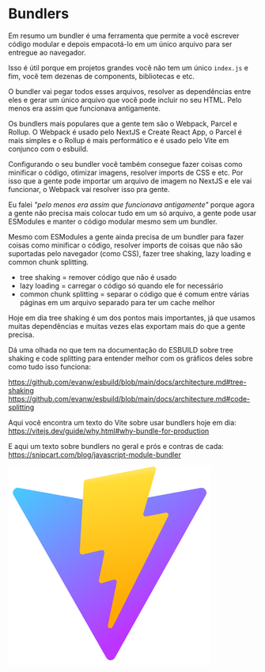 # Bundlers

Em resumo um bundler é uma ferramenta que permite a você escrever código modular e depois empacotá-lo em um único arquivo para ser entregue ao navegador.

Isso é útil porque em projetos grandes você não tem um único `index.js` e fim, você tem dezenas de components, bibliotecas e etc.

O bundler vai pegar todos esses arquivos, resolver as dependências entre eles e gerar um único arquivo que você pode incluir no seu HTML. Pelo menos era assim que funcionava antigamente.

Os bundlers mais populares que a gente tem são o Webpack, Parcel e Rollup. O Webpack é usado pelo NextJS e Create React App, o Parcel é mais simples e o Rollup é mais performático e é usado pelo Vite em conjunco com o esbuild.

Configurando o seu bundler você também consegue fazer coisas como minificar o código, otimizar imagens, resolver imports de CSS e etc. Por isso que a gente pode importar um arquivo de imagem no NextJS e ele vai funcionar, o Webpack vai resolver isso pra gente.

Eu falei _"pelo menos era assim que funcionava antigamente"_ porque agora a gente não precisa mais colocar tudo em um só arquivo, a gente pode usar ESModules e manter o código modular mesmo sem um bundler.

Mesmo com ESModules a gente ainda precisa de um bundler para fazer coisas como minificar o código, resolver imports de coisas que não são suportadas pelo navegador (como CSS), fazer tree shaking, lazy loading e common chunk splitting.

- tree shaking = remover código que não é usado
- lazy loading = carregar o código só quando ele for necessário
- common chunk splitting = separar o código que é comum entre várias páginas em um arquivo separado para ter um cache melhor

Hoje em dia tree shaking é um dos pontos mais importantes, já que usamos muitas dependências e muitas vezes elas exportam mais do que a gente precisa.

Dá uma olhada no que tem na documentação do ESBUILD sobre tree shaking e code splitting para entender melhor com os gráficos deles sobre como tudo isso funciona:

https://github.com/evanw/esbuild/blob/main/docs/architecture.md#tree-shaking
https://github.com/evanw/esbuild/blob/main/docs/architecture.md#code-splitting

Aqui você encontra um texto do Vite sobre usar bundlers hoje em dia:
https://vitejs.dev/guide/why.html#why-bundle-for-production

E aqui um texto sobre bundlers no geral e prós e contras de cada:
https://snipcart.com/blog/javascript-module-bundler

![vite](vite.png)
